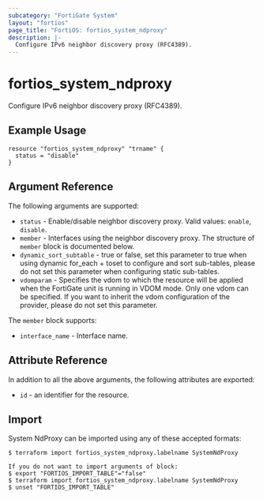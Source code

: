 ```yaml
---
subcategory: "FortiGate System"
layout: "fortios"
page_title: "FortiOS: fortios_system_ndproxy"
description: |-
  Configure IPv6 neighbor discovery proxy (RFC4389).
---
```


# fortios_system_ndproxy
Configure IPv6 neighbor discovery proxy (RFC4389).

## Example Usage

```hcl
resource "fortios_system_ndproxy" "trname" {
  status = "disable"
}
```

## Argument Reference

The following arguments are supported:

* `status` - Enable/disable neighbor discovery proxy. Valid values: `enable`, `disable`.
* `member` - Interfaces using the neighbor discovery proxy. The structure of `member` block is documented below.
* `dynamic_sort_subtable` - true or false, set this parameter to true when using dynamic for_each + toset to configure and sort sub-tables, please do not set this parameter when configuring static sub-tables.
* `vdomparam` - Specifies the vdom to which the resource will be applied when the FortiGate unit is running in VDOM mode. Only one vdom can be specified. If you want to inherit the vdom configuration of the provider, please do not set this parameter.

The `member` block supports:

* `interface_name` - Interface name.


## Attribute Reference

In addition to all the above arguments, the following attributes are exported:
* `id` - an identifier for the resource.

## Import

System NdProxy can be imported using any of these accepted formats:
```
$ terraform import fortios_system_ndproxy.labelname SystemNdProxy

If you do not want to import arguments of block:
$ export "FORTIOS_IMPORT_TABLE"="false"
$ terraform import fortios_system_ndproxy.labelname SystemNdProxy
$ unset "FORTIOS_IMPORT_TABLE"
```
